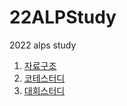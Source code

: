 # 22ALPStudy
2022 alps study
1. [자료구조](https://github.com/alps-jbnu/22ALPStudy/tree/master/Data_Structure)
2. [코테스터디](https://github.com/alps-jbnu/22ALPStudy/tree/master/Coding_Interview)
3. [대회스터디](https://github.com/alps-jbnu/22ALPStudy/tree/master/Programming_Contest)
